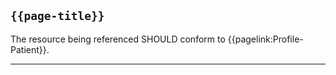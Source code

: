 ## `{{page-title}}`

The resource being referenced SHOULD conform to {{pagelink:Profile-Patient}}.

---